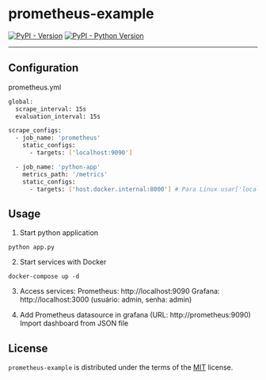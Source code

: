 # prometheus-example

[![PyPI - Version](https://img.shields.io/pypi/v/prometheus-example.svg)](https://pypi.org/project/prometheus-example)
[![PyPI - Python Version](https://img.shields.io/pypi/pyversions/prometheus-example.svg)](https://pypi.org/project/prometheus-example)

-----

## Configuration

prometheus.yml

```bash
global:
  scrape_interval: 15s
  evaluation_interval: 15s

scrape_configs:
  - job_name: 'prometheus'
    static_configs:
      - targets: ['localhost:9090']

  - job_name: 'python-app'
    metrics_path: '/metrics'
    static_configs:
      - targets: ['host.docker.internal:8000'] # Para Linux usar['localhost:8000']
```

## Usage

1. Start python application

```console
python app.py
```

2. Start services with Docker

```console
docker-compose up -d
```

3. Access services:
Prometheus: http://localhost:9090
Grafana: http://localhost:3000 (usuário: admin, senha: admin)

4. Add Prometheus datasource in grafana (URL: http://prometheus:9090)
Import dashboard from JSON file


## License

`prometheus-example` is distributed under the terms of the [MIT](https://spdx.org/licenses/MIT.html) license.
